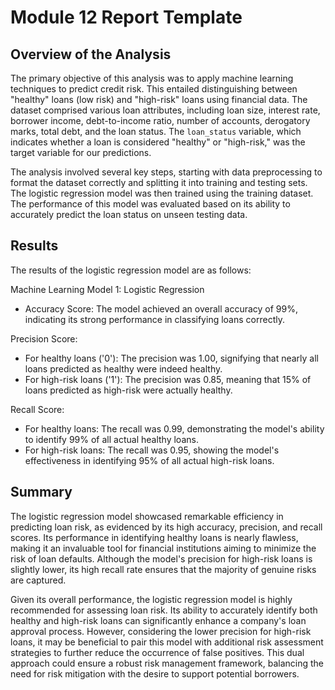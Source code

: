 # Module 12 Report Template

## Overview of the Analysis

The primary objective of this analysis was to apply machine learning techniques to predict credit risk. This entailed distinguishing between "healthy" loans (low risk) and "high-risk" loans using financial data. The dataset comprised various loan attributes, including loan size, interest rate, borrower income, debt-to-income ratio, number of accounts, derogatory marks, total debt, and the loan status. The `loan_status` variable, which indicates whether a loan is considered "healthy" or "high-risk," was the target variable for our predictions.

The analysis involved several key steps, starting with data preprocessing to format the dataset correctly and splitting it into training and testing sets. The logistic regression model was then trained using the training dataset. The performance of this model was evaluated based on its ability to accurately predict the loan status on unseen testing data.

## Results

The results of the logistic regression model are as follows:

Machine Learning Model 1: Logistic Regression

- Accuracy Score: The model achieved an overall accuracy of 99%, indicating its strong performance in classifying loans correctly.

Precision Score:
- For healthy loans ('0'): The precision was 1.00, signifying that nearly all loans predicted as healthy were indeed healthy.
- For high-risk loans ('1'): The precision was 0.85, meaning that 15% of loans predicted as high-risk were actually healthy.

Recall Score:
- For healthy loans: The recall was 0.99, demonstrating the model's ability to identify 99% of all actual healthy loans.
- For high-risk loans: The recall was 0.95, showing the model's effectiveness in identifying 95% of all actual high-risk loans.

## Summary

The logistic regression model showcased remarkable efficiency in predicting loan risk, as evidenced by its high accuracy, precision, and recall scores. Its performance in identifying healthy loans is nearly flawless, making it an invaluable tool for financial institutions aiming to minimize the risk of loan defaults. Although the model's precision for high-risk loans is slightly lower, its high recall rate ensures that the majority of genuine risks are captured.

Given its overall performance, the logistic regression model is highly recommended for assessing loan risk. Its ability to accurately identify both healthy and high-risk loans can significantly enhance a company's loan approval process. However, considering the lower precision for high-risk loans, it may be beneficial to pair this model with additional risk assessment strategies to further reduce the occurrence of false positives. This dual approach could ensure a robust risk management framework, balancing the need for risk mitigation with the desire to support potential borrowers.